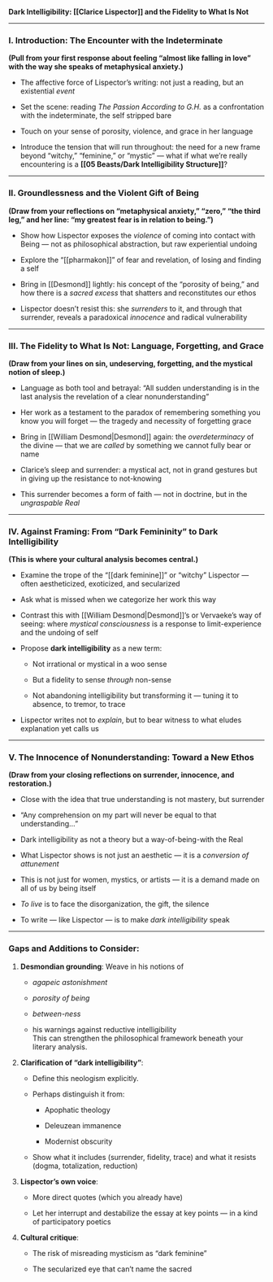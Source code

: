 

**Dark Intelligibility: [[Clarice Lispector]] and the Fidelity to What Is Not**

---

### **I. Introduction: The Encounter with the Indeterminate**

**(Pull from your first response about feeling “almost like falling in love” with the way she speaks of metaphysical anxiety.)**

- The affective force of Lispector’s writing: not just a reading, but an existential _event_
    
- Set the scene: reading _The Passion According to G.H._ as a confrontation with the indeterminate, the self stripped bare
    
- Touch on your sense of porosity, violence, and grace in her language
    
- Introduce the tension that will run throughout: the need for a new frame beyond “witchy,” “feminine,” or “mystic” — what if what we’re really encountering is a **[[05 Beasts/Dark Intelligibility Structure]]**?
    

---

### **II. Groundlessness and the Violent Gift of Being**

**(Draw from your reflections on “metaphysical anxiety,” “zero,” “the third leg,” and her line: “my greatest fear is in relation to being.”)**

- Show how Lispector exposes the _violence_ of coming into contact with Being — not as philosophical abstraction, but raw experiential undoing
    
- Explore the “[[pharmakon]]” of fear and revelation, of losing and finding a self
    
- Bring in [[Desmond]] lightly: his concept of the “porosity of being,” and how there is a _sacred excess_ that shatters and reconstitutes our ethos
    
- Lispector doesn’t resist this: she _surrenders_ to it, and through that surrender, reveals a paradoxical _innocence_ and radical vulnerability
    

---

### **III. The Fidelity to What Is Not: Language, Forgetting, and Grace**

**(Draw from your lines on sin, undeserving, forgetting, and the mystical notion of sleep.)**

- Language as both tool and betrayal: “All sudden understanding is in the last analysis the revelation of a clear nonunderstanding”
    
- Her work as a testament to the paradox of remembering something you know you will forget — the tragedy and necessity of forgetting grace
    
- Bring in [[William Desmond|Desmond]] again: the _overdeterminacy_ of the divine — that we are _called_ by something we cannot fully bear or name
    
- Clarice’s sleep and surrender: a mystical act, not in grand gestures but in giving up the resistance to not-knowing
    
- This surrender becomes a form of faith — not in doctrine, but in the _ungraspable Real_
    

---

### **IV. Against Framing: From “Dark Femininity” to Dark Intelligibility**

**(This is where your cultural analysis becomes central.)**

- Examine the trope of the “[[dark feminine]]” or “witchy” Lispector — often aestheticized, exoticized, and secularized
    
- Ask what is missed when we categorize her work this way
    
- Contrast this with [[William Desmond|Desmond]]’s or Vervaeke’s way of seeing: where _mystical consciousness_ is a response to limit-experience and the undoing of self
    
- Propose **dark intelligibility** as a new term:
    
    - Not irrational or mystical in a woo sense
        
    - But a fidelity to sense _through_ non-sense
        
    - Not abandoning intelligibility but transforming it — tuning it to absence, to tremor, to trace
        
- Lispector writes not to _explain_, but to bear witness to what eludes explanation yet calls us
    

---

### **V. The Innocence of Nonunderstanding: Toward a New Ethos**

**(Draw from your closing reflections on surrender, innocence, and restoration.)**

- Close with the idea that true understanding is not mastery, but surrender
    
- “Any comprehension on my part will never be equal to that understanding…”
    
- Dark intelligibility as not a theory but a way-of-being-with the Real
    
- What Lispector shows is not just an aesthetic — it is a _conversion of attunement_
    
- This is not just for women, mystics, or artists — it is a demand made on all of us by being itself
    
- _To live_ is to face the disorganization, the gift, the silence
    
- To write — like Lispector — is to make _dark intelligibility_ speak
    

---

### Gaps and Additions to Consider:

1. **Desmondian grounding**: Weave in his notions of
    
    - _agapeic astonishment_
        
    - _porosity of being_
        
    - _between-ness_
        
    - his warnings against reductive intelligibility  
        This can strengthen the philosophical framework beneath your literary analysis.
        
2. **Clarification of “dark intelligibility”**:
    
    - Define this neologism explicitly.
        
    - Perhaps distinguish it from:
        
        - Apophatic theology
            
        - Deleuzean immanence
            
        - Modernist obscurity
            
    - Show what it includes (surrender, fidelity, trace) and what it resists (dogma, totalization, reduction)
        
3. **Lispector’s own voice**:
    
    - More direct quotes (which you already have)
        
    - Let her interrupt and destabilize the essay at key points — in a kind of participatory poetics
        
4. **Cultural critique**:
    
    - The risk of misreading mysticism as “dark feminine”
        
    - The secularized eye that can’t name the sacred
